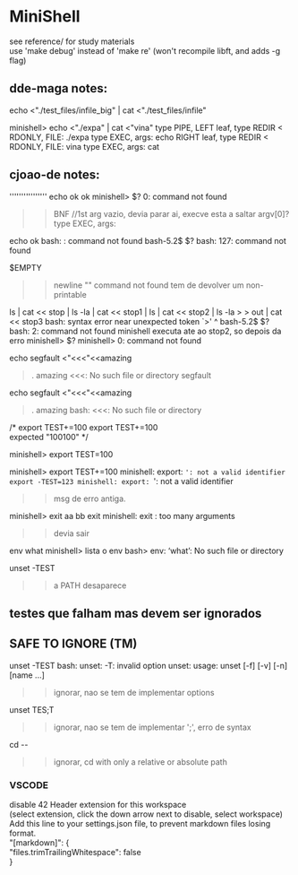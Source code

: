 # MiniShell

see reference/ for study materials   
use 'make debug' instead of 'make re' (won't recompile libft, and adds -g flag)   
   
## dde-maga notes:
echo <"./test_files/infile_big" | cat <"./test_files/infile"

minishell> echo <"./expa" | cat <"vina"
type PIPE, 
LEFT leaf, 
        type REDIR < RDONLY, 
        FILE: ./expa 
                type EXEC, args: 
                echo
RIGHT leaf, 
        type REDIR < RDONLY, 
        FILE: vina 
                type EXEC, args: 
                cat


## cjoao-de notes:
  
<!-- export T="echo segfault | grep segfault"
 $T  
bash:
segfault | grep segfault
>> executa o echo
minishell> 
    echo segfault | grep segfault: command not found
>> nao executa o echo, parse nao e refeito -->


'''''''''''''''' echo ok
ok
minishell> $?
0: command not found
>> BNF //1st arg vazio, devia parar ai, execve esta a saltar argv[0]?
type EXEC, args: 

echo
ok
bash: : command not found
bash-5.2$ $?
bash: 127: command not found


<!-- <| echo ok
bash: syntax error near unexpected token `|'
bash-5.2$ $?
bash: 2: command not found

>| echo sure
syntax error: unexpected token
>> devia ser command not found. esta a parar no parser......
minishell> $?
1: command not found
bash: sure: command not found
bash-5.2$ $?
bash: 127: command not found
>> >> clober, not implemented -->

 $EMPTY
>> newline
""
command not found
>> tem de devolver um non-printable


ls | cat << stop | ls -la | cat << stop1 | ls | cat << stop2 | ls -la > > out | cat << stop3
bash: syntax error near unexpected token `>'                            ^
bash-5.2$ $?
bash: 2: command not found
minishell executa ate ao stop2, so depois da erro
minishell> $?
minishell> 0: command not found


echo segfault <"<<<"<<amazing
> .
> amazing
<<<: No such file or directory
segfault

echo segfault <"<<<"<<amazing
> .
> amazing
bash: <<<: No such file or directory

<!-- 
minishell> echo seg <> echo seg
syntax error: unexpected token
bash$ echo seg <> echo seg
seg seg
>> The redirection operator. [ n ]<> word. causes the file whose name is the expansion of word to be opened for both reading and writing on file descriptor n , or on file descriptor 0 if n is not specified. If the file does not exist, it is created.


echo <<< echo seegf
syntax error: unexpected token
bash
echo <<< echo seegf
seegf
>> Here Strings -->


/*
export TEST+=100
export TEST+=100  
    expected "100100"
*/

minishell> export TEST=100

minishell> export TEST+=100
minishell: export: `': not a valid identifier
export -TEST=123
minishell: export: `': not a valid identifier
>> msg de erro antiga.

minishell> exit aa bb
exit
minishell: exit : too many arguments
>> devia sair

env what
minishell> lista o env
bash>   env: ‘what’: No such file or directory

unset -TEST
>> a PATH desaparece


## testes que falham mas devem ser ignorados
## SAFE TO IGNORE (TM)
unset -TEST
bash: unset: -T: invalid option
unset: usage: unset [-f] [-v] [-n] [name ...]
>> ignorar, nao se tem de implementar options

unset TES;T
>> ignorar, nao se tem de implementar ';', erro de syntax

cd --
>> ignorar, cd with only a relative or absolute path


### VSCODE
disable 42 Header extension for this workspace   
    (select extension, click the down arrow next to disable, select workspace)   
Add this line to your settings.json file, to prevent markdown files losing format.   
"[markdown]": {   
    "files.trimTrailingWhitespace": false   
}  
